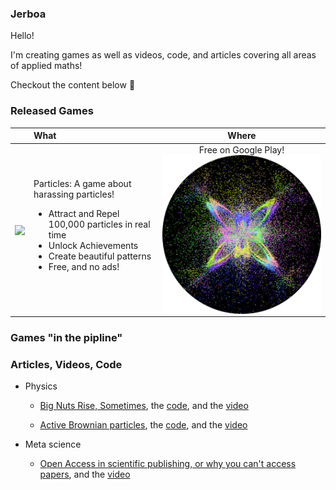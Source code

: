 ### Jerboa

Hello!

I'm creating games as well as videos, code, and articles covering all areas of applied maths!

Checkout the content below :eyes:

### Released Games

| | What | Where |
|:-:|:-|:-:|
|[<img align="center" src="https://raw.githubusercontent.com/Jerboa-app/Jerboa-app/main/particles-promo.gif" width="512">](https://play.google.com/store/apps/details?id=app.jerboa.spp) | Particles: A game about harassing particles!  <ul><li>Attract and Repel 100,000 particles in real time</li><li>Unlock Achievements</li><li>Create beautiful patterns</li><li>Free, and no ads!</li></ul>| Free on Google Play! [<img align="center" src="https://raw.githubusercontent.com/Jerboa-app/Jerboa-app/main/particles-logo.png" width="512">](https://play.google.com/store/apps/details?id=app.jerboa.spp) |
  
### Games "in the pipline"

### Articles, Videos, Code
- Physics
  - [Big Nuts Rise, Sometimes](https://github.com/Jerboa-app/Articles/blob/main/2022/nuts.pdf), the [code](https://github.com/Jerboa-app/BigNutsRise), and the [video](https://youtu.be/NkZbbWe6d9M)
  
  - [Active Brownian particles](https://github.com/Jerboa-app/Articles/blob/main/2022/ABP.pdf), the [code](https://github.com/Jerboa-app/ActiveBrownianParticles), and the [video](https://youtu.be/WHzzLg3GqL4)
  
- Meta science 
  - [Open Access in scientific publishing, or why you can't access papers](https://github.com/Jerboa-app/Articles/blob/main/2022/open_access.pdf), and the [video](https://youtu.be/nG0-dWzmItU)
